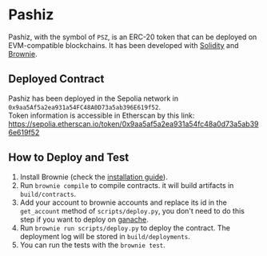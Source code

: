 # Pashiz

Pashiz, with the symbol of `PSZ`, is an ERC-20 token that can be deployed on EVM-compatible blockchains. It has been developed with [Solidity](https://github.com/ethereum/solidity) and [Brownie](https://github.com/eth-brownie/brownie).


## Deployed Contract

Pashiz has been deployed in the Sepolia network in `0x9aa5Af5a2ea931a54FC48A0D73a5ab396E619f52`.  
Token information is accessible in Etherscan by this link:  
https://sepolia.etherscan.io/token/0x9aa5af5a2ea931a54fc48a0d73a5ab396e619f52


## How to Deploy and Test

1. Install Brownie (check the [installation guide](https://github.com/eth-brownie/brownie#installation)).  
2. Run `brownie compile` to compile contracts. it will build artifacts in `build/contracts`.  
3. Add your account to brownie accounts and replace its id in the `get_account` method of `scripts/deploy.py`, you don't need to do this step if you want to deploy on [ganache](https://github.com/trufflesuite/ganache).  
4. Run `brownie run scripts/deploy.py` to deploy the contract.  The deployment log will be stored in `build/deployments`.  
5. You can run the tests with the `brownie test`.  
